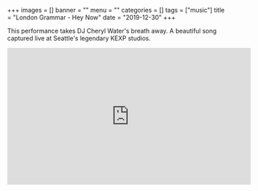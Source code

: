 +++
images = []
banner = ""
menu = ""
categories = []
tags = ["music"]
title = "London Grammar - Hey Now"
date = "2019-12-30"
+++

This performance takes DJ Cheryl Water's breath away.
A beautiful song captured live at Seattle's legendary KEXP studios.

<iframe width="560" height="315" src="https://www.youtube.com/embed/v-cmmT3YoF0" frameborder="0" allow="accelerometer; autoplay; encrypted-media; gyroscope; picture-in-picture" allowfullscreen></iframe>

